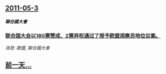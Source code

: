 ## [2011-05-3](/news/2011/05/3/index.md)

##### 聯合國大會
### [联合国大会以180票赞成、2票弃权通过了授予欧盟观察员地位议案。](/news/2011/05/3/联合国大会以180票赞成-2票弃权通过了授予欧盟观察员地位议案.md)
_消息: 歐盟, 聯合國大會_

## [前一天...](/news/2011/05/2/index.md)

